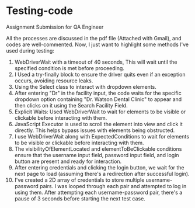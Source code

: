# Testing-code
Assignment Submission for QA Engineer

All the processes are discussed in the pdf file (Attached with Gmail), and codes are well-commented. 
Now, I just want to highlight some methods I've used during testing:
1. WebDriverWait with a timeout of 40 seconds, This will wait until the specified condition is met before proceeding.
2. I Used a try-finally block to ensure the driver quits even if an exception occurs, avoiding resource leaks.
3. Using the Select class to interact with dropdown elements.
4. After entering "Dr" in the facility input, the code waits for the specific dropdown option containing "Dr. Watson Dental Clinic" to appear and then clicks on it using the Search Facility Field.
5. Explicit Waits: Used WebDriverWait to wait for elements to be visible or clickable before interacting with them.
6. JavaScript Executor is used to scroll the element into view and click it directly. This helps bypass issues with elements being obstructed.
7. I use WebDriverWait along with ExpectedConditions to wait for elements to be visible or clickable before interacting with them.
8. The visibilityOfElementLocated and elementToBeClickable conditions ensure that the username input field, password input field, and login button are present and ready for interaction.
9. After entering credentials and clicking the login button, we wait for the next page to load (assuming there's a redirection after successful login).
10. I've created a 2D array of credentials to store multiple username-password pairs. I was looped through each pair and attempted to log in using them. After attempting each username-password pair, there's a pause of 3 seconds before starting the next test case.
